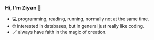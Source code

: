 
### Hi, I'm Ziyan 👋 

- 💻 programming, reading, running, normally not at the same time. 
- 🤓 interested in databases, but in general just really like coding.
- 🪄 always have faith in the magic of creation.
